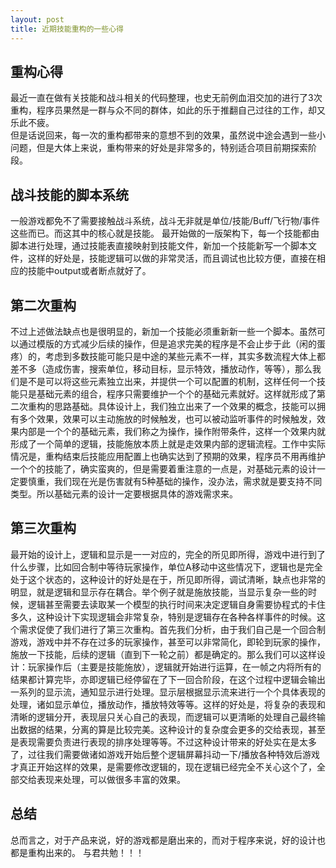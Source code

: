```yaml
---
layout: post
title: 近期技能重构的一些心得
---
```


## 重构心得  

最近一直在做有关技能和战斗相关的代码整理，也史无前例血泪交加的进行了3次重构，程序员果然是一群与众不同的群体，如此的乐于推翻自己过往的工作，却又乐此不疲。  
但是话说回来，每一次的重构都带来的意想不到的效果，虽然说中途会遇到一些小问题，但是大体上来说，重构带来的好处是非常多的，特别适合项目前期探索阶段。  


## 战斗技能的脚本系统  
一般游戏都免不了需要接触战斗系统，战斗无非就是单位/技能/Buff/飞行物/事件这些而已。而这其中的核心就是技能。
最开始做的一版架构下，每一个技能都由脚本进行处理，通过技能表直接映射到技能文件，新加一个技能新写一个脚本文件，这样的好处是，技能逻辑可以做的非常灵活，而且调试也比较方便，直接在相应的技能中output或者断点就好了。

## 第二次重构  

不过上述做法缺点也是很明显的，新加一个技能必须重新新一些一个脚本。虽然可以通过模版的方式减少后续的操作，但是追求完美的程序是不会止步于此（闲的蛋疼）的，考虑到多数技能可能只是中途的某些元素不一样，其实多数流程大体上都差不多（造成伤害，搜索单位，移动目标，显示特效，播放动作，等等），那么我们是不是可以将这些元素独立出来，并提供一个可以配置的机制，这样任何一个技能只是基础元素的组合，程序只需要维护一个个的基础元素就好。这样就形成了第二次重构的思路基础。具体设计上，我们独立出来了一个效果的概念，技能可以拥有多个效果，效果可以主动施放的时候触发，也可以被动监听事件的时候触发，效果内部是一个个的基础元素，我们称之为操作，操作附带条件，这样一个效果内就形成了一个简单的逻辑，技能施放本质上就是走效果内部的逻辑流程。工作中实际情况是，重构结束后技能应用配置上也确实达到了预期的效果，程序员不用再维护一个个的技能了，确实蛮爽的，但是需要着重注意的一点是，对基础元素的设计一定要慎重，我们现在光是伤害就有5种基础的操作，没办法，需求就是要支持不同类型。所以基础元素的设计一定要根据具体的游戏需求来。

## 第三次重构  
最开始的设计上，逻辑和显示是一一对应的，完全的所见即所得，游戏中进行到了什么步骤，比如回合制中等待玩家操作，单位A移动中这些情况下，逻辑也是完全处于这个状态的，这种设计的好处是在于，所见即所得，调试清晰，缺点也非常的明显，就是逻辑和显示存在耦合。举个例子就是施放技能，当显示复杂一些的时候，逻辑甚至需要去读取某一个模型的执行时间来决定逻辑自身需要协程式的卡住多久，这种设计下实现逻辑会非常复杂，特别是逻辑存在各种各样事件的时候。这个需求促使了我们进行了第三次重构。首先我们分析，由于我们自己是一个回合制游戏，游戏中并不存在过多的玩家操作，甚至可以非常简化，即轮到玩家的操作，施放一下技能，后续的逻辑（直到下一轮之前）都是确定的。那么我们可以这样设计：玩家操作后（主要是技能施放），逻辑就开始进行运算，在一帧之内将所有的结果都计算完毕，亦即逻辑已经停留在了下一回合阶段，在这个过程中逻辑会输出一系列的显示流，通知显示进行处理。显示层根据显示流来进行一个个具体表现的处理，诸如显示单位，播放动作，播放特效等等。这样的好处是，将复杂的表现和清晰的逻辑分开，表现层只关心自己的表现，而逻辑可以更清晰的处理自己最终输出数据的结果，分离的算是比较完美。这种设计的复杂度会更多的交给表现，甚至是表现需要负责进行表现的排序处理等等。不过这种设计带来的好处实在是太多了，过往我们需要做诸如游戏开始后整个逻辑屏幕抖动一下/播放各种特效后游戏才真正开始这样的效果，是需要修改逻辑的，现在逻辑已经完全不关心这个了，全部交给表现来处理，可以做很多丰富的效果。

## 总结  
总而言之，对于产品来说，好的游戏都是磨出来的，而对于程序来说，好的设计也都是重构出来的。
与君共勉！！！